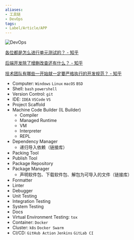 ```yaml
---
aliases:
- 工具链
- DevOps
tags:
- Label/Article/APP
---
```


![DevOps](https://stackify.com/wp-content/uploads/2018/01/devops-process-1.png)

[各位都是怎么进行单元测试的？ - 知乎](https://www.zhihu.com/question/27313846/answer/853193909)

[后端开发除了增删改查还有什么？ - 知乎](https://www.zhihu.com/question/264370798/answer/3011389456)

[技术团队有哪些一开始就一定要严格执行的开发规范？ - 知乎](https://www.zhihu.com/question/435055872/answer/1629602156)

* Computer: `Windows` `Linux` `macOS` `BSD`
* Shell: `bash` `powershell`
* Version Control: `git`
* IDE: `IDEA` `VSCode` `VS`
* Project Scaffold
* Machine Code Builder (IL Builder)
    * Compiler
    * Managed Runtime
    * VM
    * Interpreter
    * REPL
* Dependency Manager
    - 递归导入依赖（链接库）
* Packing Tool
* Publish Tool
* Package Repository
* Package Manager
    - 声明软件包、下载软件包、解包为可导入的文件（链接库）
* Formatter
* Linter
* Debugger
* Unit Testing
* Integration Testing
* System Testing
* Docs
* Virtual Environment Testing: `tox`
* Container: `Docker`
* Cluster: `k8s` `Docker Swarm`
* CI/CD: `GitHub Action` `Jenkins` `GitLab CI`
